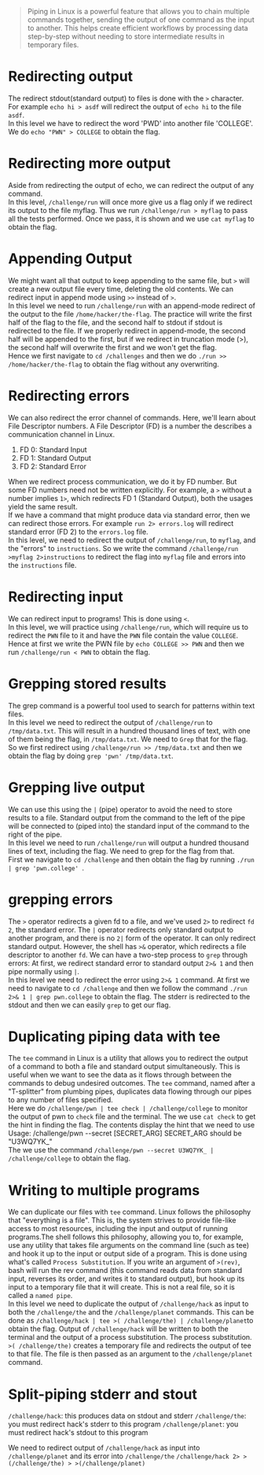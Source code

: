 > Piping in Linux is a powerful feature that allows you to chain multiple commands together, sending the output of one command as the input to another. This helps create efficient workflows by processing data step-by-step without needing to store intermediate results in temporary files.

# Redirecting output
The redirect stdout(standard output) to files is done with the `>` character. For example `echo hi > asdf` will redirect the output of `echo hi` to the file `asdf`.  
In this level we have to redirect the word 'PWD' into another file 'COLLEGE'. We do `echo "PWN" > COLLEGE` to obtain the flag.

# Redirecting more output
Aside from redirecting the output of echo, we can redirect the output of any command.  
In this level, `/challenge/run` will once more give us a flag only if we redirect its output to the file myflag. Thus we run `/challenge/run > myflag` to pass all the tests performed. Once we pass, it is shown and we use `cat myflag` to obtain the flag.

# Appending Output
We might want all that output to keep appending to the same file, but `>` will create a new output file every time, deleting the old contents. We can redirect input in append mode using `>>` instead of `>`.  
In this level we need to run `/challenge/run` with an append-mode redirect of the output to the file `/home/hacker/the-flag`. The practice will write the first half of the flag to the file, and the second half to stdout if stdout is redirected to the file. If we properly redirect in append-mode, the second half will be appended to the first, but if we redirect in truncation mode (>), the second half will overwrite the first and we won't get the flag.  
Hence we first navigate to `cd /challenges` and then we do `./run >> /home/hacker/the-flag` to obtain the flag without any overwriting. 

# Redirecting errors
We can also redirect the error channel of commands. Here, we'll learn about File Descriptor numbers. A File Descriptor (FD) is a number the describes a communication channel in Linux.
1. FD 0: Standard Input
2. FD 1: Standard Output
3. FD 2: Standard Error
   
When we redirect process communication, we do it by FD number. But some FD numbers need not be written explicitly. For example, a `>` without a number implies `1>`, which redirects FD 1 (Standard Output), both the usages yield the same result.  
If we have a command that might produce data via standard error, then we can redirect those errors. For example `run 2> errors.log` will redirect standard error (FD 2) to the `errors.log` file.   
In this level, we need to redirect the output of `/challenge/run`, to `myflag`, and the "errors" to `instructions`. So we write the command `/challenge/run >myflag 2>instructions` to redirect the flag into `myflag` file and errors into the `instructions` file.

# Redirecting input
We can redirect input to programs! This is done using `<`.  
In this level, we will practice using `/challenge/run`, which will require us to redirect the `PWN` file to it and have the `PWN` file contain the value `COLLEGE`.  
Hence at first we write the PWN file by `echo COLLEGE >> PWN` and then we run `/challenge/run < PWN` to obtain the flag.

# Grepping stored results
The grep command is a powerful tool used to search for patterns within text files.  
In this level we need to redirect the output of `/challenge/run` to `/tmp/data.txt`. This will result in a hundred thousand lines of text, with one of them being the flag, in `/tmp/data.txt`. We need to `Grep` that for the flag.  
So we first redirect using `/challenge/run >> /tmp/data.txt` and then we obtain the flag by doing `grep 'pwn' /tmp/data.txt`.

# Grepping live output
We can use this using the `|` (pipe) operator to avoid the need to store results to a file.  Standard output from the command to the left of the pipe will be connected to (piped into) the standard input of the command to the right of the pipe.  
In this level we need to run `/challenge/run` will output a hundred thousand lines of text, including the flag. We need to grep for the flag from that.  
First we navigate to `cd /challenge` and then obtain the flag by running `./run | grep 'pwn.college' `.

# grepping errors
The `>` operator redirects a given fd to a file, and we've used `2>` to redirect `fd 2`, the standard error. The `|` operator redirects only standard output to another program, and there is no `2|` form of the operator. It can only redirect standard output. However, the shell has `>&` operator, which redirects a file descriptor to another `fd`. We can have a two-step process to `grep` through errors: At first, we redirect standard error to standard output `2>& 1` and then pipe normally using `|`.  
In this level we need to redirect the error using `2>& 1` command. At first we need to navigate to `cd /challenge` and then we follow the command `./run 2>& 1 | grep pwn.college` to obtain the flag. The stderr is redirected to the stdout and then we can easily `grep` to get our flag.

# Duplicating piping data with tee
The `tee` command in Linux is a utility that allows you to redirect the output of a command to both a file and standard output simultaneously. This is useful when we want to see the data as it flows through between the commands to debug undesired outcomes. The `tee` command, named after a "T-splitter" from plumbing pipes, duplicates data flowing through our pipes to any number of files specified.   
Here we do `/challenge/pwn | tee check | /challenge/college`  to monitor the output of pwn to `check` file and the terminal. The we use `cat check` to get the hint in finding the flag. The contents display the hint that we need to use  
Usage: /challenge/pwn --secret [SECRET_ARG]
SECRET_ARG should be "U3WQ7YK_"  
The we use the command `/challenge/pwn --secret U3WQ7YK_ | /challenge/college` to obtain the flag.

# Writing to multiple programs
We can duplicate our files with `tee` command. Linux follows the philosophy that "everything is a file". This is, the system strives to provide file-like access to most resources, including the input and output of running programs.The shell follows this philosophy, allowing you to, for example, use any utility that takes file arguments on the command line (such as tee) and hook it up to the input or output side of a program. This is done using what's called `Process Substitution`. If you write an argument of `>(rev)`, bash will run the rev command (this command reads data from standard input, reverses its order, and writes it to standard output), but hook up its input to a temporary file that it will create. This is not a real file, so it is called a `named pipe`.  
In this level we need to duplicate the output of `/challenge/hack` as input to both the `/challenge/the` and the `/challenge/planet` commands. This can be done as `/challenge/hack | tee >( /challenge/the) | /challenge/planet`to obtain the flag. Output of `/challenge/hack` will be written to both the terminal and the output of a process substitution. The process substitution. `>( /challenge/the)` creates a temporary file and redirects the output of tee to that file. The file is then passed as an argument to the `/challenge/planet` command.

# Split-piping stderr and stout
`/challenge/hack`: this produces data on stdout and stderr
`/challenge/the`: you must redirect hack's stderr to this program
`/challenge/planet`: you must redirect hack's stdout to this program  

We need to redirect output of `/challenge/hack` as input into `/challenge/planet` and its error into `/challenge/the`
`/challenge/hack 2> >(/challenge/the) > >(/challenge/planet)`
